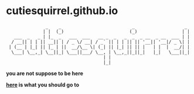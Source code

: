 # cutiesquirrel.github.io

```
               _    _                           _                   _ 
              | |  (_)                         (_)                 | |
   ___  _   _ | |_  _   ___  ___   __ _  _   _  _  _ __  _ __  ___ | |
  / __|| | | || __|| | / _ \/ __| / _` || | | || || '__|| '__|/ _ \| |
 | (__ | |_| || |_ | ||  __/\__ \| (_| || |_| || || |   | |  |  __/| |
  \___| \__,_| \__||_| \___||___/ \__, | \__,_||_||_|   |_|   \___||_|
                                     | |                              
                                     |_|                              
```

**you are not suppose to be here**

**[here](https://cutiesquirrel.github.io) is what you should go to**
